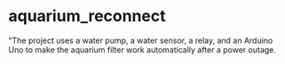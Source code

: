 # aquarium_reconnect
"The project uses a water pump, a water sensor, a relay, and an Arduino Uno to make the aquarium filter work automatically after a power outage.

